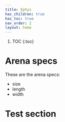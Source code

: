 ```yaml
---
title: Ephys
has_children: true
has_toc: true
nav_order: 2
layout: home
---
```


1. TOC
{:toc}

# Arena specs

These are the arena specs:
- size
- length
- width

# Test section